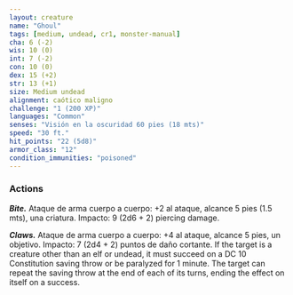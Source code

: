 ```yaml
---
layout: creature
name: "Ghoul"
tags: [medium, undead, cr1, monster-manual]
cha: 6 (-2)
wis: 10 (0)
int: 7 (-2)
con: 10 (0)
dex: 15 (+2)
str: 13 (+1)
size: Medium undead
alignment: caótico maligno
challenge: "1 (200 XP)"
languages: "Common"
senses: "Visión en la oscuridad 60 pies (18 mts)"
speed: "30 ft."
hit_points: "22 (5d8)"
armor_class: "12"
condition_immunities: "poisoned"
---
```


### Actions

***Bite.*** Ataque de arma cuerpo a cuerpo: +2 al ataque, alcance 5 pies (1.5 mts), una criatura. Impacto: 9 (2d6 + 2) piercing damage.

***Claws.*** Ataque de arma cuerpo a cuerpo: +4 al ataque, alcance 5 pies, un objetivo. Impacto: 7 (2d4 + 2) puntos de daño cortante. If the target is a creature other than an elf or undead, it must succeed on a DC 10 Constitution saving throw or be paralyzed for 1 minute. The target can repeat the saving throw at the end of each of its turns, ending the effect on itself on a success.